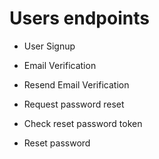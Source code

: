 # Users endpoints


* User Signup


* Email Verification


* Resend Email Verification


* Request password reset


* Check reset password token


* Reset password
